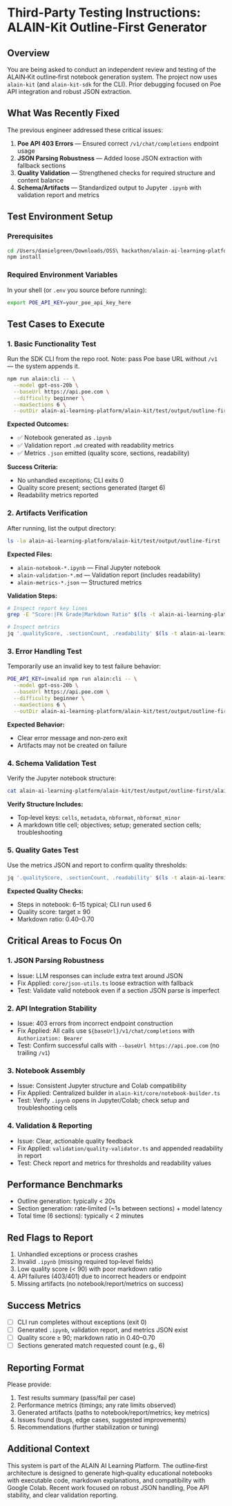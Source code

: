 # Third-Party Testing Instructions: ALAIN-Kit Outline-First Generator

## Overview

You are being asked to conduct an independent review and testing of the ALAIN‑Kit outline‑first notebook generation system. The project now uses `alain-kit` (and `alain-kit-sdk` for the CLI). Prior debugging focused on Poe API integration and robust JSON extraction.

## What Was Recently Fixed
The previous engineer addressed these critical issues:
1. **Poe API 403 Errors** — Ensured correct `/v1/chat/completions` endpoint usage
2. **JSON Parsing Robustness** — Added loose JSON extraction with fallback sections
3. **Quality Validation** — Strengthened checks for required structure and content balance
4. **Schema/Artifacts** — Standardized output to Jupyter `.ipynb` with validation report and metrics

## Test Environment Setup

### Prerequisites
```bash
cd /Users/danielgreen/Downloads/OSS\ hackathon/alain-ai-learning-platform
npm install
```

### Required Environment Variables
In your shell (or `.env` you source before running):
```bash
export POE_API_KEY=your_poe_api_key_here
```

## Test Cases to Execute

### 1. Basic Functionality Test
Run the SDK CLI from the repo root. Note: pass Poe base URL without `/v1` — the system appends it.
```bash
npm run alain:cli -- \
  --model gpt-oss-20b \
  --baseUrl https://api.poe.com \
  --difficulty beginner \
  --maxSections 6 \
  --outDir alain-ai-learning-platform/alain-kit/test/output/outline-first
```

**Expected Outcomes:**
- ✅ Notebook generated as `.ipynb`
- ✅ Validation report `.md` created with readability metrics
- ✅ Metrics `.json` emitted (quality score, sections, readability)

**Success Criteria:**
- No unhandled exceptions; CLI exits 0
- Quality score present; sections generated (target 6)
- Readability metrics reported

### 2. Artifacts Verification
After running, list the output directory:
```bash
ls -la alain-ai-learning-platform/alain-kit/test/output/outline-first
```

**Expected Files:**
- `alain-notebook-*.ipynb` — Final Jupyter notebook
- `alain-validation-*.md` — Validation report (includes readability)
- `alain-metrics-*.json` — Structured metrics

**Validation Steps:**
```bash
# Inspect report key lines
grep -E "Score:|FK Grade|Markdown Ratio" $(ls -t alain-ai-learning-platform/alain-kit/test/output/outline-first/alain-validation-*.md | head -n1)

# Inspect metrics
jq '.qualityScore, .sectionCount, .readability' $(ls -t alain-ai-learning-platform/alain-kit/test/output/outline-first/alain-metrics-*.json | head -n1)
```

### 3. Error Handling Test
Temporarily use an invalid key to test failure behavior:
```bash
POE_API_KEY=invalid npm run alain:cli -- \
  --model gpt-oss-20b \
  --baseUrl https://api.poe.com \
  --difficulty beginner \
  --maxSections 6 \
  --outDir alain-ai-learning-platform/alain-kit/test/output/outline-first
```

**Expected Behavior:**
- Clear error message and non‑zero exit
- Artifacts may not be created on failure

### 4. Schema Validation Test
Verify the Jupyter notebook structure:
```bash
cat alain-ai-learning-platform/alain-kit/test/output/outline-first/alain-notebook-*.ipynb | jq '.nbformat, .nbformat_minor, .cells[0].cell_type'
```

**Verify Structure Includes:**
- Top‑level keys: `cells`, `metadata`, `nbformat`, `nbformat_minor`
- A markdown title cell; objectives; setup; generated section cells; troubleshooting

### 5. Quality Gates Test
Use the metrics JSON and report to confirm quality thresholds:
```bash
jq '.qualityScore, .sectionCount, .readability' $(ls -t alain-ai-learning-platform/alain-kit/test/output/outline-first/alain-metrics-*.json | head -n1)
```

**Expected Quality Checks:**
- Steps in notebook: 6–15 typical; CLI run used 6
- Quality score: target ≥ 90
- Markdown ratio: 0.40–0.70

## Critical Areas to Focus On

### 1. JSON Parsing Robustness
- Issue: LLM responses can include extra text around JSON
- Fix Applied: `core/json-utils.ts` loose extraction with fallback
- Test: Validate valid notebook even if a section JSON parse is imperfect

### 2. API Integration Stability
- Issue: 403 errors from incorrect endpoint construction
- Fix Applied: All calls use `${baseUrl}/v1/chat/completions` with `Authorization: Bearer`
- Test: Confirm successful calls with `--baseUrl https://api.poe.com` (no trailing `/v1`)

### 3. Notebook Assembly
- Issue: Consistent Jupyter structure and Colab compatibility
- Fix Applied: Centralized builder in `alain-kit/core/notebook-builder.ts`
- Test: Verify `.ipynb` opens in Jupyter/Colab; check setup and troubleshooting cells

### 4. Validation & Reporting
- Issue: Clear, actionable quality feedback
- Fix Applied: `validation/quality-validator.ts` and appended readability in report
- Test: Check report and metrics for thresholds and readability values

## Performance Benchmarks
- Outline generation: typically < 20s
- Section generation: rate‑limited (~1s between sections) + model latency
- Total time (6 sections): typically < 2 minutes

## Red Flags to Report
1. Unhandled exceptions or process crashes
2. Invalid `.ipynb` (missing required top‑level fields)
3. Low quality score (< 90) with poor markdown ratio
4. API failures (403/401) due to incorrect headers or endpoint
5. Missing artifacts (no notebook/report/metrics on success)

## Success Metrics
- [ ] CLI run completes without exceptions (exit 0)
- [ ] Generated `.ipynb`, validation report, and metrics JSON exist
- [ ] Quality score ≥ 90; markdown ratio in 0.40–0.70
- [ ] Sections generated match requested count (e.g., 6)

## Reporting Format
Please provide:
1. Test results summary (pass/fail per case)
2. Performance metrics (timings; any rate limits observed)
3. Generated artifacts (paths to notebook/report/metrics; key metrics)
4. Issues found (bugs, edge cases, suggested improvements)
5. Recommendations (further stabilization or tuning)

## Additional Context
This system is part of the ALAIN AI Learning Platform. The outline‑first architecture is designed to generate high‑quality educational notebooks with executable code, markdown explanations, and compatibility with Google Colab. Recent work focused on robust JSON handling, Poe API stability, and clear validation reporting.
